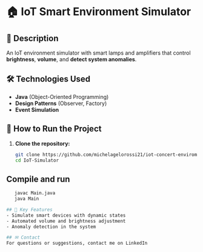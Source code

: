 # 🏠 IoT Smart Environment Simulator

## 📌 Description  
An IoT environment simulator with smart lamps and amplifiers that control **brightness**, **volume**, and **detect system anomalies**.  

## 🛠 Technologies Used  
- **Java** (Object-Oriented Programming)  
- **Design Patterns** (Observer, Factory)  
- **Event Simulation**  

## 🚀 How to Run the Project  
1. **Clone the repository:**  
   ```sh
   git clone https://github.com/michelagelorossi21/iot-concert-enviroment.git
   cd IoT-Simulator

## Compile and run
```sh
   javac Main.java  
   java Main

## 🔹 Key Features
- Simulate smart devices with dynamic states
- Automated volume and brightness adjustment
- Anomaly detection in the system

## ✉ Contact
For questions or suggestions, contact me on LinkedIn
